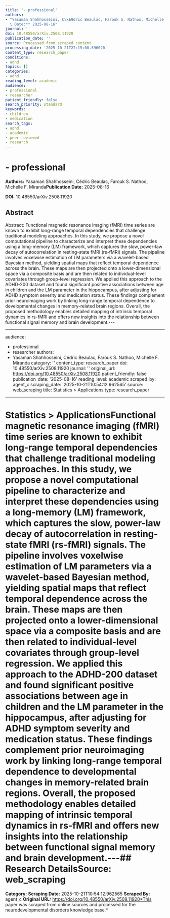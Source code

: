 ```yaml
---
title: '- professional'
authors:
- "Yasaman Shahhosseini, C\xE9dric Beaulac, Farouk S. Nathoo, Michelle F. Miranda**Publication\
  \ Date:** 2025-08-16"
journal: ''
doi: 10.48550/arXiv.2508.11920
publication_date: ''
source: Processed from scraped content
processing_date: '2025-10-21T22:15:08.596020'
content_type: research_paper
conditions:
- adhd
topics: []
categories:
- adhd
reading_level: academic
audience:
- professional
- researcher
patient_friendly: false
search_priority: standard
keywords:
- children
- medication
search_tags:
- adhd
- academic
- peer-reviewed
- research
---
```


# - professional

**Authors:** Yasaman Shahhosseini, Cédric Beaulac, Farouk S. Nathoo, Michelle F. Miranda**Publication Date:** 2025-08-16

**DOI:** 10.48550/arXiv.2508.11920

## Abstract

Abstract:
Functional magnetic resonance imaging (fMRI) time series are known to exhibit long-range temporal dependencies that challenge traditional modeling approaches. In this study, we propose a novel computational pipeline to characterize and interpret these dependencies using a long-memory (LM) framework, which captures the slow, power-law decay of autocorrelation in resting-state fMRI (rs-fMRI) signals. The pipeline involves voxelwise estimation of LM parameters via a wavelet-based Bayesian method, yielding spatial maps that reflect temporal dependence across the brain. These maps are then projected onto a lower-dimensional space via a composite basis and are then related to individual-level covariates through group-level regression. We applied this approach to the ADHD-200 dataset and found significant positive associations between age in children and the LM parameter in the hippocampus, after adjusting for ADHD symptom severity and medication status. These findings complement prior neuroimaging work by linking long-range temporal dependence to developmental changes in memory-related brain regions. Overall, the proposed methodology enables detailed mapping of intrinsic temporal dynamics in rs-fMRI and offers new insights into the relationship between functional signal memory and brain development.---

---
audience:
- professional
- researcher
authors:
- Yasaman Shahhosseini, Cédric Beaulac, Farouk S. Nathoo, Michelle F. Miranda
category: ''
content_type: research_paper
doi: 10.48550/arXiv.2508.11920
journal: ''
original_url: https://doi.org/10.48550/arXiv.2508.11920
patient_friendly: false
publication_date: '2025-08-16'
reading_level: academic
scraped_by: agent_c
scraping_date: '2025-10-21T10:54:12.962565'
source: web_scraping
title: Statistics > Applications
type: research_paper
---
# Statistics > ApplicationsFunctional magnetic resonance imaging (fMRI) time series are known to exhibit long-range temporal dependencies that challenge traditional modeling approaches. In this study, we propose a novel computational pipeline to characterize and interpret these dependencies using a long-memory (LM) framework, which captures the slow, power-law decay of autocorrelation in resting-state fMRI (rs-fMRI) signals. The pipeline involves voxelwise estimation of LM parameters via a wavelet-based Bayesian method, yielding spatial maps that reflect temporal dependence across the brain. These maps are then projected onto a lower-dimensional space via a composite basis and are then related to individual-level covariates through group-level regression. We applied this approach to the ADHD-200 dataset and found significant positive associations between age in children and the LM parameter in the hippocampus, after adjusting for ADHD symptom severity and medication status. These findings complement prior neuroimaging work by linking long-range temporal dependence to developmental changes in memory-related brain regions. Overall, the proposed methodology enables detailed mapping of intrinsic temporal dynamics in rs-fMRI and offers new insights into the relationship between functional signal memory and brain development.---## Research Details**Source:** web_scraping
**Category:**
**Scraping Date:** 2025-10-21T10:54:12.962565
**Scraped By:** agent_c
**Original URL:** https://doi.org/10.48550/arXiv.2508.11920*This paper was scraped from online sources and processed for the neurodevelopmental disorders knowledge base.*